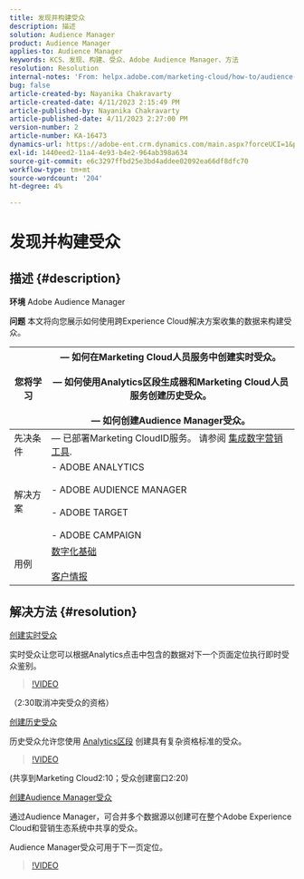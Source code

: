 ```yaml
---
title: 发现并构建受众
description: 描述
solution: Audience Manager
product: Audience Manager
applies-to: Audience Manager
keywords: KCS、发现、构建、受众、Adobe Audience Manager、方法
resolution: Resolution
internal-notes: 'From: helpx.adobe.com/marketing-cloud/how-to/audience-discovery.html'
bug: false
article-created-by: Nayanika Chakravarty
article-created-date: 4/11/2023 2:15:49 PM
article-published-by: Nayanika Chakravarty
article-published-date: 4/11/2023 2:27:00 PM
version-number: 2
article-number: KA-16473
dynamics-url: https://adobe-ent.crm.dynamics.com/main.aspx?forceUCI=1&pagetype=entityrecord&etn=knowledgearticle&id=86a97157-73d8-ed11-a7c7-6045bd006a22
exl-id: 1440eed2-11a4-4e93-b4e2-964ab398a634
source-git-commit: e6c3297ffbd25e3bd4addee02092ea66df8dfc70
workflow-type: tm+mt
source-wordcount: '204'
ht-degree: 4%

---
```


# 发现并构建受众

## 描述 {#description}


<b>环境</b>
Adobe Audience Manager

<b>问题</b>
本文将向您展示如何使用跨Experience Cloud解决方案收集的数据来构建受众。


| 您将学习 |  — 如何在Marketing Cloud人员服务中创建实时受众。<br><br> — 如何使用Analytics区段生成器和Marketing Cloud人员服务创建历史受众。<br><br> — 如何创建Audience Manager受众。 |
| --- | --- |
| 先决条件 |  — 已部署Marketing CloudID服务。 请参阅 [集成数字营销工具](https://experienceleague.adobe.com/docs/experience-manager-learn/sites/integrations/experience-platform-data-collection-tags/overview.html). |
| 解决方案 | - ADOBE ANALYTICS<br><br>- ADOBE AUDIENCE MANAGER<br><br>- ADOBE TARGET<br><br>- ADOBE CAMPAIGN |
| 用例 | [数字化基础](https://helpx.adobe.com/marketing-cloud/how-to/digital-foundation.html)<br><br>[客户情报](https://experienceleague.adobe.com/docs/experience-platform/profile/ui/user-guide.html?lang=zh-Hans) |





## 解决方法 {#resolution}


<u>创建实时受众</u>

实时受众让您可以根据Analytics点击中包含的数据对下一个页面定位执行即时受众鉴别。




>[!VIDEO](https://video.tv.adobe.com/v/17804t1/)



（2:30取消冲突受众的资格）



<u>创建历史受众</u>

历史受众允许您使用 [Analytics区段](https://experienceleague.adobe.com/docs/analytics/components/segmentation/seg-home.html?lang=zh-Hans) 创建具有复杂资格标准的受众。




>[!VIDEO](https://video.tv.adobe.com/v/17805/)



(共享到Marketing Cloud2:10；受众创建窗口2:20)

<u>创建Audience Manager受众</u>

通过Audience Manager，可合并多个数据源以创建可在整个Adobe Experience Cloud和营销生态系统中共享的受众。

Audience Manager受众可用于下一页定位。




>[!VIDEO](https://video.tv.adobe.com/v/18113t1/)
